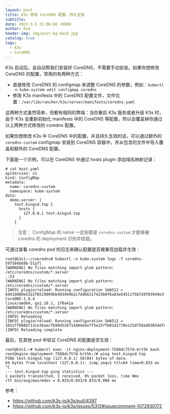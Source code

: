 ```yaml
---
layout: post
title: K3s 修改 CoreDNS 配置，持久生效
subtitle:
date: 2023-3-5 21:06:00 +0800
author: Ksd
header-img: img/post-bg-desk.jpg
catalog: true
tags:
  - K3s
  - CoreDNS
---
```


K3s 启动后，会自动帮我们安装好 CoreDNS，不需要手动安装。如果你想修改 CoreDNS 的配置，常用的有两种方式：

- 直接修改 CoreDNS 的 configmap 来调整 CoreDNS 的参数，例如：`kubectl -n kube-system edit configmap coredns`
- 修改 K3s manifests 中的 CoreDNS 配置文件，文件位置：`/var/lib/rancher/k3s/server/manifests/coredns.yaml`

这两种方式虽然简单，但都有相同的弊端：当你重启 K3s 服务或者升级 K3s 时，由于 K3s 会重新初始化 manifests 中的 CoreDNS 等配置，所以会覆盖掉你通过以上两种方式修改的 coredns 配置。

如果你想修改 K3s 中 CoreDNS 中的配置，并且持久生效的话，可以通过额外的 `coredns-custom` configmap 安装到 CoreDNS 容器中，并从包含的文件中导入覆盖和额外的 CoreDNS 配置。

下面是一个示例，可以在 CoreDNS 中通过 hosts plugin 添加域名映射记录：

```
# cat host.yaml
apiVersion: v1
kind: ConfigMap
metadata:
  name: coredns-custom
  namespace: kube-system
data:
  demo.server: |
    test.kingsd.top {
      hosts {
        127.0.0.1 test.kingsd.top
      }
    }
```

> 注意：
> ConfigMap 的 name 一定刚要是 `coredns-custom` 才能够被 coredns 的 deployment 识别并挂载。

可通过查看 coredns pod 的日志来确认配置是否被重现加载并生效：

```
root@k3s1:~/coeredns# kubectl -n kube-system logs -f coredns-597584b69b-5lpfl
[WARNING] No files matching import glob pattern: /etc/coredns/custom/*.server
.:53
[WARNING] No files matching import glob pattern: /etc/coredns/custom/*.server
[INFO] plugin/reload: Running configuration SHA512 = b941b080e5322f6519009bb49349462c7ddb6317425b0f6a83e5451175b720703949e3f3b454a24e77f3ffe57fd5e9c6130e528a5a1dd00d9000e4afd6c1108d
CoreDNS-1.9.4
linux/amd64, go1.19.1, 1f0a41a
[WARNING] No files matching import glob pattern: /etc/coredns/custom/*.server
[INFO] Reloading
[INFO] plugin/reload: Running configuration SHA512 = 1b52ff608bf13ce36aecfb99d526714404a5e7f5e257fb01d1778e125d758ad03854dfd57e00f809da3d774f72e55e1c9f35cd4087024d98a6ca1b58ff631a43
[INFO] Reloading complete
```

最后，在其他 pod 中验证 CoreDNS 的配置是否生效：

```
root@k3s1:~# kubectl exec -it nginx-deployment-7588dc757d-krt5k bash
root@nginx-deployment-7588dc757d-krt5k:/# ping test.kingsd.top
PING test.kingsd.top (127.0.0.1) 56(84) bytes of data.
64 bytes from localhost (127.0.0.1): icmp_seq=1 ttl=64 time=0.033 ms
^C
--- test.kingsd.top ping statistics ---
1 packets transmitted, 1 received, 0% packet loss, time 0ms
rtt min/avg/max/mdev = 0.033/0.033/0.033/0.000 ms
```

参考：

- https://github.com/k3s-io/k3s/pull/4397
- https://github.com/k3s-io/k3s/issues/5312#issuecomment-1072930172
